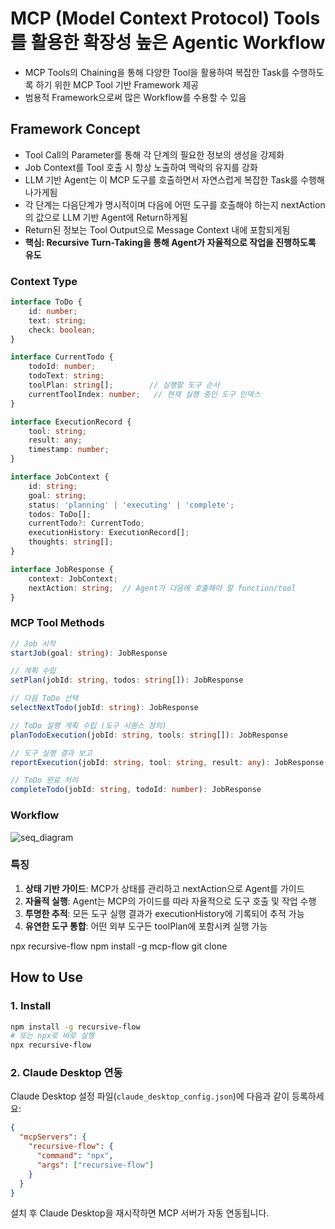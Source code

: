 # MCP (Model Context Protocol) Tools를 활용한 확장성 높은 Agentic Workflow

- MCP Tools의 Chaining을 통해 다양한 Tool을 활용하여 복잡한 Task를 수행하도록 하기 위한 MCP Tool 기반 Framework 제공
- 범용적 Framework으로써 많은 Workflow를 수용할 수 있음

## Framework Concept

- Tool Call의 Parameter를 통해 각 단계의 필요한 정보의 생성을 강제화
- Job Context를 Tool 호출 시 항상 노출하여 맥락의 유지를 강화
- LLM 기반 Agent는 이 MCP 도구를 호출하면서 자연스럽게 복잡한 Task를 수행해나가게됨
- 각 단계는 다음단계가 명시적이며 다음에 어떤 도구를 호출해야 하는지 nextAction의 값으로 LLM 기반 Agent에 Return하게됨
- Return된 정보는 Tool Output으로 Message Context 내에 포함되게됨
- **핵심: Recursive Turn-Taking을 통해 Agent가 자율적으로 작업을 진행하도록 유도**

### Context Type

```ts
interface ToDo {
    id: number;
    text: string;
    check: boolean;
}

interface CurrentTodo {
    todoId: number;
    todoText: string;
    toolPlan: string[];        // 실행할 도구 순서
    currentToolIndex: number;   // 현재 실행 중인 도구 인덱스
}

interface ExecutionRecord {
    tool: string;
    result: any;
    timestamp: number;
}

interface JobContext {
    id: string;
    goal: string;
    status: 'planning' | 'executing' | 'complete';
    todos: ToDo[];
    currentTodo?: CurrentTodo;
    executionHistory: ExecutionRecord[];
    thoughts: string[];
}

interface JobResponse {
    context: JobContext;
    nextAction: string;  // Agent가 다음에 호출해야 할 function/tool
}
```

### MCP Tool Methods

```ts
// Job 시작
startJob(goal: string): JobResponse

// 계획 수립
setPlan(jobId: string, todos: string[]): JobResponse

// 다음 ToDo 선택
selectNextTodo(jobId: string): JobResponse

// ToDo 실행 계획 수립 (도구 시퀀스 정의)
planTodoExecution(jobId: string, tools: string[]): JobResponse

// 도구 실행 결과 보고
reportExecution(jobId: string, tool: string, result: any): JobResponse

// ToDo 완료 처리
completeTodo(jobId: string, todoId: number): JobResponse
```

### Workflow

![seq_diagram](https://www.plantuml.com/plantuml/png/bPH1QnD15CVl-oaUSqeXNToDzR0GQT4U59GUAXvgaUrcJ5StCs5tbWOaK2I2qaWhjRQ6KWAALcan67lmu9VfCRFv3ivCTfiTKniy15xU_EUzt_lpTkOZveOihWK6yrc0OQ6A2VCzk7Th2HxIyDcJW6x0Xi_MOR71S4ZS09Of3IB3gBkX4Ffrbp1u4E5GIwWoMWQ9Ye_JwWZSI7RG1Ne3gSbQbSjWcP0SlKtsNqAoTIWYA9SDsHLcRuwQEO0oGUTTykCK6IejpcKd1zIST-bQ0IKlJfBEr-HeHoe7PoVY_t3lr3HDD6C8QQxYSuyIXXioyYiEUahNPYsxX8go68iZ1zK3bn2VL56p24G85ppcK-AW2BCbSOIQYjqsOT1l3Jjl87brm3__bkmwNAelv5gifEDO8av3UnoMqEeLi8nMQEIiY95M9y02xB7x8hCiD2bVoHH6twR2sK_3zwydwVHBOyWh2Bmu335HUaTwPnL1dLmCrTJ1b9DIlTZ0NYnJaat7c93eTZ5A0scM2kpCd-bqKYxD7_bLXEnGfE-G2cuur_vcLPrIxwwRmBTROeioztXl6tZ_vw3VXGBl7V3-sOpcg5ff1rIDWjX_jnRD62gPOmrn50VCqWqGsJeDsQNZPzDdDwSChyrdNJAUhTcVOxQdCDl_oMnVCDiJp7aeZzRg0MOujxPpsTf-QF6FxScrpL_9zxMcVpddXxl5y_tlyZVz2oAKOGZzwheemByTyzskuXhqDbCqljC5ljSU_6edNpOVaTBi7F2jO_4am6X1r3GtiWSkDyy_CRFt9niHwP2v_DWJ-LewWBGcwQOYOnwJIbmB_W00)

<!-- 
```plantuml
@startuml
title Agentic MCP Workflow with External Tools

participant User
participant Agent
participant "MCP_Agentic" as MCP
participant "External Tools" as Tools

== 1. 작업 시작 ==
User -> Agent: "작업 요청"
Agent -> MCP: startJob("사용자 요구사항...")
MCP -> Agent: {context: {id:"job-123", status:"planning"}, nextAction:"setPlan"}

== 2. 계획 수립 ==
Agent -> MCP: setPlan("job-123", ["작업1", "작업2", "작업3"])
MCP -> Agent: {context: {todos:[...]}, nextAction:"selectNextTodo"}

== 3. ToDo 실행 ==
Agent -> MCP: selectNextTodo("job-123")
MCP -> Agent: {context: {currentTodo:{id:1, text:"작업1"}}, nextAction:"planTodoExecution"}

Agent -> MCP: planTodoExecution("job-123", ["tool1", "tool2"])
MCP -> Agent: {context: {currentTodo:{toolPlan:[...], currentToolIndex:0}}, nextAction:"tool1"}

== 4. 도구 실행 및 보고 (반복) ==
Agent -> Tools: tool1(params)
Tools -> Agent: result1
Agent -> MCP: reportExecution("job-123", "tool1", result1)
MCP -> Agent: {context: {currentToolIndex:1}, nextAction:"tool2"}

Agent -> Tools: tool2(params)
Tools -> Agent: result2
Agent -> MCP: reportExecution("job-123", "tool2", result2)
MCP -> Agent: {nextAction:"completeTodo"}

== 5. ToDo 완료 ==
Agent -> MCP: completeTodo("job-123", 1)
MCP -> Agent: {context: {todos:[✓,◯,◯]}, nextAction:"selectNextTodo"}

note right: 모든 ToDo가 완료될 때까지\n3-5 단계 반복

== 6. 작업 완료 ==
MCP -> Agent: {context: {status:"complete"}, nextAction:"complete"}
Agent -> User: "작업 완료 보고"
@enduml
```
-->

### 특징

1. **상태 기반 가이드**: MCP가 상태를 관리하고 nextAction으로 Agent를 가이드
2. **자율적 실행**: Agent는 MCP의 가이드를 따라 자율적으로 도구 호출 및 작업 수행
3. **투명한 추적**: 모든 도구 실행 결과가 executionHistory에 기록되어 추적 가능
4. **유연한 도구 통합**: 어떤 외부 도구든 toolPlan에 포함시켜 실행 가능

npx recursive-flow
npm install -g mcp-flow
git clone <your-repo>
## How to Use

### 1. Install

```bash
npm install -g recursive-flow
# 또는 npx로 바로 실행
npx recursive-flow
```

### 2. Claude Desktop 연동

Claude Desktop 설정 파일(`claude_desktop_config.json`)에 다음과 같이 등록하세요:

```json
{
  "mcpServers": {
    "recursive-flow": {
      "command": "npx",
      "args": ["recursive-flow"]
    }
  }
}
```

설치 후 Claude Desktop을 재시작하면 MCP 서버가 자동 연동됩니다.
